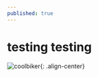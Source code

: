 ```yaml
---
published: true
---
```

# testing testing

![coolbiker]({{site.baseurl}}/assets/images/Cool_bikerlady.jpg){: .align-center}
